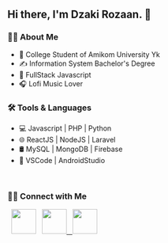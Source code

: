 <h2> Hi there, I'm Dzaki Rozaan. 👋</h2>

<h3> 👨‍💼 About Me </h3>

- 🏫 College Student of Amikom University Yk
- ✍️ Information System Bachelor's Degree
- 💼 FullStack Javascript
- 🎧 Lofi Music Lover 

<h3> 🛠 Tools & Languages </h3>

- 💻   Javascript | PHP | Python
- 🌐   ReactJS | NodeJS | Laravel
- 🛢    MySQL | MongoDB | Firebase 
- 🔧   VSCode | AndroidStudio  

<br>


<h3> 🤝🏻 Connect with Me </h3>

<p align="left">  
  &nbsp; <a href="https://www.twitter.com/rzdzaky/" target="_blank"><img src="https://img.icons8.com/fluency/48/000000/twitter.png" width="50"/></a>  
  &nbsp; <a href="https://www.instagram.com/rzdzaky/" target="_blank"><img src="https://img.icons8.com/color/48/000000/instagram-new.png" width="50"/>
  &nbsp; <a href="mailto:dzakyrz25@gmail.com" target="_blank"><img src="https://img.icons8.com/color/48/000000/gmail-new.png" width="50"/></a>
</p>

